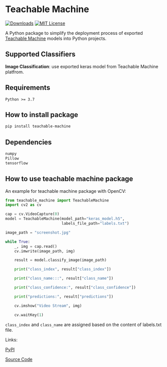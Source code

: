 # Teachable Machine

[![Downloads](https://static.pepy.tech/badge/teachable-machine)](https://pepy.tech/project/teachable-machine)
[![MIT License](https://img.shields.io/badge/License-MIT-green.svg)](https://choosealicense.com/licenses/mit/)

A Python package to simplify the deployment process of exported [Teachable Machine](https://teachablemachine.withgoogle.com/) models into Python projects.

## Supported Classifiers

**Image Classification**: use exported keras model from Teachable Machine platfrom.

## Requirements

``` Python >= 3.7 ```

## How to install package

```bash
pip install teachable-machine
```

## Dependencies

```bash
numpy
Pillow
tensorflow
```

## How to use teachable machine package

An example for teachable machine package with OpenCV:

```python
from teachable_machine import TeachableMachine
import cv2 as cv

cap = cv.VideoCapture(0)
model = TeachableMachine(model_path="keras_model.h5",
                         labels_file_path="labels.txt")

image_path = "screenshot.jpg"

while True:
    _, img = cap.read()
    cv.imwrite(image_path, img)

    result = model.classify_image(image_path)

    print("class_index", result["class_index"])

    print("class_name:::", result["class_name"])

    print("class_confidence:", result["class_confidence"])

    print("predictions:", result["predictions"])

    cv.imshow("Video Stream", img)

    cv.waitKey(1)
```

`class_index` and `class_name`  are assigned based on the content of labels.txt file.

Links:

[PyPI](https://pypi.org/project/teachable-machine/)

[Source Code](https://github.com/MeqdadDev/teachable-machine)
